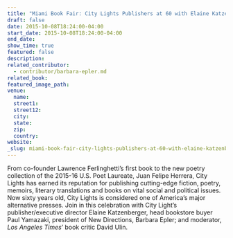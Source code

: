```yaml
---
title: "Miami Book Fair: City Lights Publishers at 60 with Elaine Katzenberger, Paul Yamazaki, Barbara Epler & David Ulin"
draft: false
date: 2015-10-08T18:24:00-04:00
start_date: 2015-10-08T18:24:00-04:00
end_date:
show_time: true
featured: false
description:
related_contributor:
  - contributor/barbara-epler.md
related_book:
featured_image_path:
venue:
  name:
  street1:
  street12:
  city:
  state:
  zip:
  country:
website:
_slug: miami-book-fair-city-lights-publishers-at-60-with-elaine-katzenberger-paul-yamazaki-barbara-epler-david-ulin
---
```


From co-founder Lawrence Ferlinghetti’s first book to the new poetry collection of the 2015-16 U.S. Poet Laureate, Juan Felipe Herrera, City Lights has earned its reputation for publishing cutting-edge fiction, poetry, memoirs, literary translations and books on vital social and political issues. Now sixty years old, City Lights is considered one of America’s major alternative presses. Join in this celebration with City Light’s publisher/executive director Elaine Katzenberger, head bookstore buyer Paul Yamazaki, president of New Directions, Barbara Epler; and moderator, _Los Angeles Times_’ book critic David Ulin.

